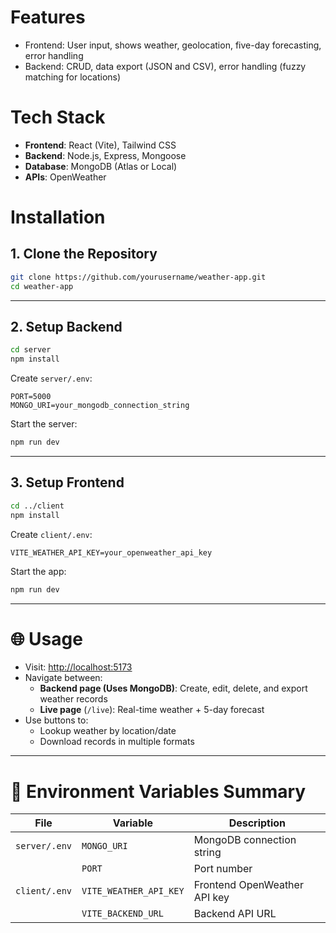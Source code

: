 # Features
- Frontend: User input, shows weather, geolocation, five-day forecasting, error handling
- Backend: CRUD, data export (JSON and CSV), error handling (fuzzy matching for locations)

# Tech Stack

- **Frontend**: React (Vite), Tailwind CSS
- **Backend**: Node.js, Express, Mongoose
- **Database**: MongoDB (Atlas or Local)
- **APIs**: OpenWeather

# Installation

## 1. Clone the Repository

```bash
git clone https://github.com/yourusername/weather-app.git
cd weather-app
```

---

## 2. Setup Backend

```bash
cd server
npm install
```

Create `server/.env`:

```env
PORT=5000
MONGO_URI=your_mongodb_connection_string
```

Start the server:

```bash
npm run dev
```

---

## 3. Setup Frontend

```bash
cd ../client
npm install
```

Create `client/.env`:

```env
VITE_WEATHER_API_KEY=your_openweather_api_key
```

Start the app:

```bash
npm run dev
```

---

# 🌐 Usage

- Visit: [http://localhost:5173](http://localhost:5173)
- Navigate between:
  - **Backend page (Uses MongoDB)**: Create, edit, delete, and export weather records
  - **Live page** (`/live`): Real-time weather + 5-day forecast
- Use buttons to:
  - Lookup weather by location/date
  - Download records in multiple formats

---

# 🔐 Environment Variables Summary

| File          | Variable                    | Description                          |
|---------------|-----------------------------|--------------------------------------|
| `server/.env` | `MONGO_URI`                 | MongoDB connection string            |
|               | `PORT`                      | Port number                          |
| `client/.env` | `VITE_WEATHER_API_KEY`      | Frontend OpenWeather API key         |
|               | `VITE_BACKEND_URL`          | Backend API URL                      |
